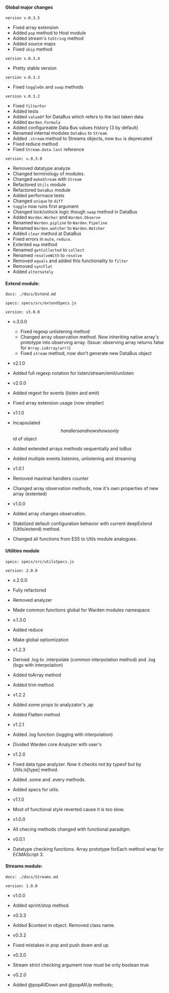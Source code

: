 #### Global major changes
`version v.0.3.5`
  - Fixed array extension
  - Added `pop` method to Host module
  - Added stream's `toString` method
  - Added source maps
  - Fixed `skip` method

`version v.0.3.4`
  - Pretty stable version

`version v.0.3.3`
  - Fixed `toggleOn` and `swap` methods

`version v.0.3.2`
  - Fixed `filterFor`
  - Added tests
  - Added `valueOf` for DataBus which refers to the last taken data
  - Added `Warden.Formula`
  - Added configureable Data Bus values history (3 by default)
  - Renamed internal modules `DataBus` to `Stream`
  - Added `.stream` method to Streams objects, now `Bus` is deprecated
  - Fixed reduce method
  - Fixed `Stream.data.last` reference
   
`version: v.0.3.0`

  - Removed datatype analyze
  - Changed terminology of modules.
  - Changed `makeStream` with `Stream`
  - Refactored `Utils` module
  - Refactored `DataBus` module
  - Added performace tests
  - Changed `unique` to `diff`
  - `toggle` now runs first argument
  - Changed lock/unlock logic though `swap` method in DataBus
 - Added `Warden.Worker` and `Warden.Observe`
 - Renamed `Warden.pipline` to `Warden.Pipeline`
 - Renamed `Warden.watcher` to `Warden.Watcher`
 - Added `clear` method at DataBus
 - Fixed errors in `mute`, `reduce`.
 - Extented `map` method
 - Renamed `getCollected` to `collect`
 - Renamed `resolveWith` to `resolve`
 - Removed `equals` and added this functionality to `filter`
 - Removed `syncFlat`
 - Added `alternately`

####  Extend module:
`docs: ./docs/Extend.md`

`specs: specs/src/extendSpecs.js`

`version: v3.0.0`

 - v.3.0.0
    - Fixed regexp unlistening method
    - Changed array observation method. Now inheriting native array's prototype into observing array. (Issue: observing array returns false for `Array.isArray(arr)`)
    - Fixed `stream` method, now don't generate new DataBus object


 - v2.1.0
  - Added full regexp notation for listen/stream/emit/unlisten


 - v2.0.0
  - Added regext for events (listen and emit)
  - Fixed array extension usage (now simplier)


 - v1.1.0
  - Incapsulated $$handlers and now shows only $$id of object
  - Added extended arrays methods sequentially and toBus
  - Added multiple events listenins, unlistening and streaming


 - v1.0.1
  - Removed maximal handlers counter
  - Changed array observation methods, now it's own properties of new array (extented)


 - v1.0.0
  - Added array changes observation.
  - Stabilized default configuration behavior with current deepExtend (Utils/extend) method.
  - Changed all functions from ES5 to Utils module analogues.

####  Utilities module
`specs: specs/src/utilsSpecs.js`

`version: 2.0.0`

 - v.2.0.0
  - Fully refactored
  - Removed analyzer
  - Made common functions global for Warden modules namespace


 - v.1.3.0
  - Added reduce
  - Make global optiomization


 - v1.2.3
  - Derived .log  to .interpolate (common interpolation method) and .log (logs with interpolation)
  - Added toArray method
  - Added trim method


 - v1.2.2
  - Added some props to analyzator's ,ap
  - Added Flatten method


 - v1.2.1
  - Added .log function (logging with interpolation)
  - Divided Warden core Analyzer with user's


 - v1.2.0
  - Fixed data type analyzer. Now it checks not by typeof but by Utils.is[type] method.
  - Added .some and .every methods.
  - Added specs for utils.


 - v1.1.0
  - Most of functional style reverted cause it is too slow.


 - v1.0.0
  - All checing methods changed with functional paradigm.


 - v0.0.1
  - Datatype checking functions. Array prototype forEach method wrap for ECMAScript 3.

#### Streams module:
`docs: ./docs/Streams.md`

`version: 1.0.0`

 - v1.0.0
  - Added sprint/stop method.


 - v0.3.3
  - Added $context in object. Removed class name.


 - v0.3.2
  - Fixed mistakes in pop and push down and up


 - v0.3.0
  - Stream strict checking argument now must be only boolean true


 - v0.2.0
  - Added @popAllDown and @popAllUp methods;
